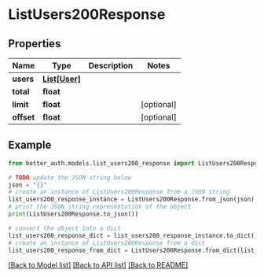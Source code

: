 # ListUsers200Response


## Properties

Name | Type | Description | Notes
------------ | ------------- | ------------- | -------------
**users** | [**List[User]**](User.md) |  | 
**total** | **float** |  | 
**limit** | **float** |  | [optional] 
**offset** | **float** |  | [optional] 

## Example

```python
from better_auth.models.list_users200_response import ListUsers200Response

# TODO update the JSON string below
json = "{}"
# create an instance of ListUsers200Response from a JSON string
list_users200_response_instance = ListUsers200Response.from_json(json)
# print the JSON string representation of the object
print(ListUsers200Response.to_json())

# convert the object into a dict
list_users200_response_dict = list_users200_response_instance.to_dict()
# create an instance of ListUsers200Response from a dict
list_users200_response_from_dict = ListUsers200Response.from_dict(list_users200_response_dict)
```
[[Back to Model list]](../README.md#documentation-for-models) [[Back to API list]](../README.md#documentation-for-api-endpoints) [[Back to README]](../README.md)


